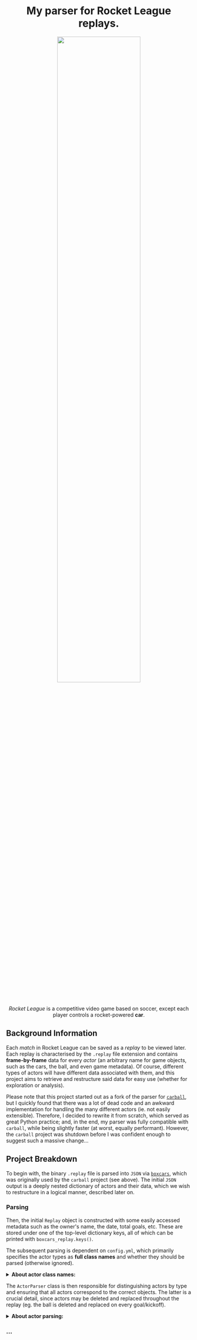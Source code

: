 <h1 align="center">My parser for Rocket League replays.</h1>

<p align="center">
	<img src="Rocket-League.png" style="width:67%" />
</p>

<p align="center">
<i>Rocket League</i> is a competitive video game based on soccer, except each
player controls a rocket-powered <b>car</b>.
</p>

## Background Information

Each <i>match</i> in Rocket League can be saved as a <i>replay</i> to be viewed
later. Each replay is characterised by the `.replay` file extension and contains
<b>frame-by-frame</b> data for every <i>actor</i> (an arbitrary name for game
objects, such as the cars, the ball, and even game metadata). Of course,
different types of actors will have different data associated with them, and
this project aims to retrieve and restructure said data for easy use (whether
for exploration or analysis).

Please note that this project started out as a fork of the parser for
[`carball`](https://github.com/SaltieRL/carball), but I quickly found that there
was a lot of dead code and an awkward implementation for handling the many
different actors (ie. not easily extensible). Therefore, I decided to rewrite it
from scratch, which served as great Python practice; and, in the end, my parser
was fully compatible with `carball`, while being slightly faster (at worst,
equally performant). However, the `carball` project was shutdown before I was
confident enough to suggest such a massive change...

## Project Breakdown

To begin with, the binary `.replay` file is parsed into `JSON` via
[`boxcars`](https://github.com/nickbabcock/boxcars), which was originally used
by the `carball` project (see above). The initial `JSON` output is a deeply
nested dictionary of actors and their data, which we wish to restructure in a
logical manner, described later on.

### Parsing

Then, the initial `Replay` object is constructed with some easily accessed
metadata such as the owner's name, the date, total goals, etc. These are stored
under one of the top-level dictionary keys, all of which can be printed with
`boxcars_replay.keys()`.

The subsequent parsing is dependent on `config.yml`, which primarily specifies
the actor types as <b>full class names</b> and whether they should be parsed
(otherwise ignored).

<details><summary><b>About actor class names:</b></summary>

> They are found by examining the values under the `objects` top-level key of
> the replay.

> They are specified in the configuration file to allow for easy access and
> modification, in case they change or an additional actor needs to be added.

</details>

The `ActorParser` class is then responsible for distinguishing actors by type
and ensuring that all actors correspond to the correct objects. The latter is
a crucial detail, since actors may be deleted and replaced throughout the
replay (eg. the ball is deleted and replaced on every goal/kickoff).

<details><summary><b>About actor parsing:</b></summary>

> For each frame of the replay, I categorise actors by their <i>archetype</i>,
> which can be thought of as a superclass type for the actor types in
> `config.yml` (specifically, I use my custom short types, such as 'Car' and
> 'Ball', which are also reflected in `config.yml`).
>
> Then, for each category, I create an array of dictionaries that store the data
> associated with a given actor object; demonstrated:

```py
{...,
 251:
	{ # Archetypes:
	 'Car':
	   [ # Data per car actor:
		 {'actor_id': 10, 'throttle': 255, ...},
		 {'actor_id': 11, 'throttle': 0,   ...},
		 ...],
	 'Player':
	   [ # Data per player actor:
		 {'actor_id': 0, 'ping': 12, 'name': "Divvy C.",   ...},
		 {'actor_id': 1, 'ping': 19, 'name': "Ballchaser", ...}
		 ...],
	 ...},
 ...}
```

</details>

### ...
